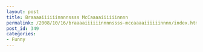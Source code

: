 ```yaml
---
layout: post
title: Braaaaiiiiiinnnnssss McCaaaaiiiiiinnnn
permalink: /2008/10/16/braaaaiiiiiinnnnssss-mccaaaaiiiiiinnnn/index.html
post_id: 349
categories: 
- Funny
---
```


 <img src="http://jordanbrock.com/assets/2008/10/16/Braaaaaaiiiins_McCaaaaiiiiiiin.jpg" alt="" />

